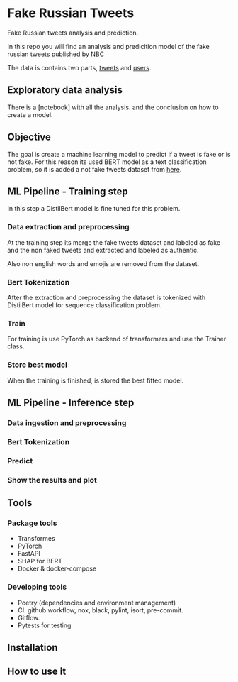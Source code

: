 # Fake Russian Tweets
Fake Russian tweets analysis and prediction.

In this repo you will find an analysis and predicition model of the fake russian tweets published by [NBC](https://www.nbcnews.com/tech/social-media/now-available-more-200-000-deleted-russian-troll-tweets-n844731)

The data is contains two parts, [tweets](http://nodeassets.nbcnews.com/russian-twitter-trolls/tweets.csv) and [users](http://nodeassets.nbcnews.com/russian-twitter-trolls/users.csv).

## Exploratory data analysis
There is a [notebook] with all the analysis. and the conclusion on how to create a model.


## Objective
The goal is create a machine learning model to predict if a tweet is fake or is not fake.
For this reason its used BERT model as a text classification problem, so it is added a not fake tweets dataset from [here]().

## ML Pipeline - Training step
In this step a DistilBert model is fine tuned for this problem.

### Data extraction and preprocessing
At the training step its merge the fake tweets dataset and labeled as fake and the non faked tweets and extracted and labeled as authentic.

Also non english words and emojis are removed from the dataset.

### Bert Tokenization
After the extraction and preprocessing the dataset is tokenized with DistilBert model for sequence classification problem.

### Train
For training is use PyTorch as backend of transformers and use the Trainer class.

### Store best model
When the training is finished, is stored the best fitted model.

## ML Pipeline - Inference step
### Data ingestion and preprocessing

### Bert Tokenization

### Predict

### Show the results and plot

## Tools

### Package tools
- Transformes
- PyTorch
- FastAPI
- SHAP for BERT
- Docker & docker-compose

### Developing tools
- Poetry (dependencies and environment management)
- CI: github workflow, nox, black, pylint, isort, pre-commit.
- Gitflow.
- Pytests for testing

## Installation

## How to use it